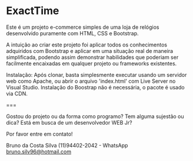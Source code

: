 # ExactTime

Este é um projeto e-commerce simples de uma loja de relógios desenvolvido puramente com HTML, CSS e Bootstrap.

A intuição ao criar este projeto foi aplicar todos os conhecimentos adquiridos com Bootstrap e aplicar em uma situação real de maneira simplificada, podendo assim demonstrar habilidades que poderiam ser facilmente encaixadas em qualquer projeto ou frameworks existentes.

Instalação:
Após clonar, basta simplesmente executar usando um servidor web como Apache, ou abrir o arquivo 'index.html' com Live Server no Visual Studio.
Instalação do Boostrap não é necessária, o pacote é usado via CDN.

=== 

Gostou do projeto ou da forma como programo? Tem alguma sujestão ou dica? Está em busca de um desenvolvedor WEB Jr?

Por favor entre em contato!

Bruno da Costa Silva (11)94402-2042 - WhatsApp bruno.silv96@hotmail.com
